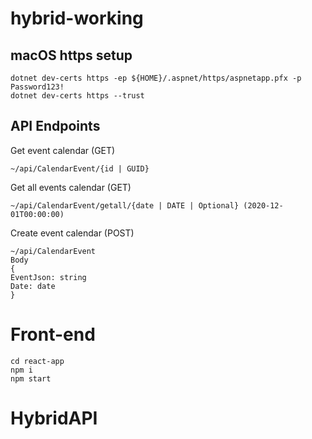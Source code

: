 # hybrid-working

## macOS https setup

```
dotnet dev-certs https -ep ${HOME}/.aspnet/https/aspnetapp.pfx -p Password123!
dotnet dev-certs https --trust
```

## API Endpoints

Get event calendar (GET)

```
~/api/CalendarEvent/{id | GUID}
```

Get all events calendar (GET)

```
~/api/CalendarEvent/getall/{date | DATE | Optional} (2020-12-01T00:00:00)
```

Create event calendar (POST)

```
~/api/CalendarEvent
Body
{
EventJson: string
Date: date
}
```

# Front-end

```
cd react-app
npm i
npm start
```
# HybridAPI
